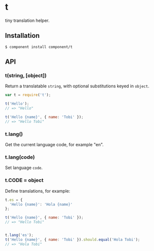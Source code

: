 
# t

  tiny translation helper.

## Installation

    $ component install component/t

## API

### t(string, [object])

  Return a translatable `string`, with optional
  substitutions keyed in `object`.

```js
var t = require('t');

t('Hello');
// => "Hello"

t('Hello {name}', { name: 'Tobi' });
// => "Hello Tobi"
```

### t.lang()

  Get the current language code, for example "en".

### t.lang(code)

  Set language `code`.

### t.CODE = object

  Define translations, for example:

```js
t.es = {
  'Hello {name}': 'Hola {name}'
};

t('Hello {name}', { name: 'Tobi' });
// => "Hello Tobi"


t.lang('es');
t('Hello {name}', { name: 'Tobi' }).should.equal('Hola Tobi');
// => "Hola Tobi"
```